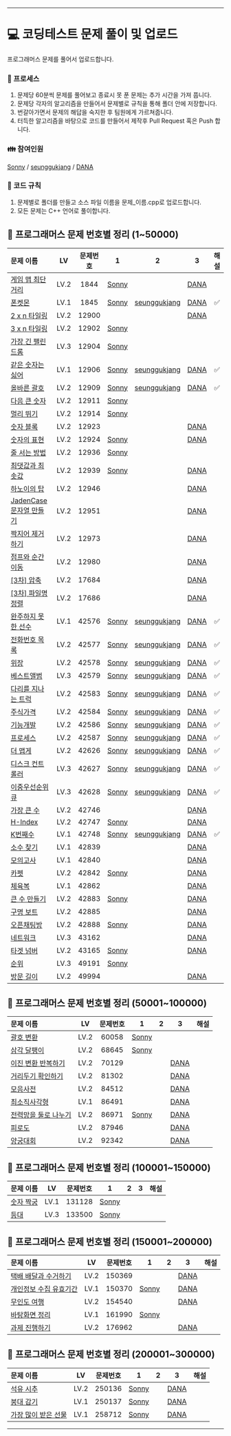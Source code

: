 
------

# 💻 **코딩테스트 문제 풀이 및 업로드**

프로그래머스 문제를 풀어서 업로드합니다.

### 🤠 프로세스

1. 문제당 60분씩 문제를 풀어보고 종료시 못 푼 문제는 추가 시간을 가져 풉니다.
2. 문제당 각자의 알고리즘을 만들어서 문제별로 규칙을 통해 폴더 안에 저장합니다.
3. 번갈아가면서 문제의 해답을 숙지한 후 팀원에게 가르쳐줍니다.
4. 터득한 알고리즘을 바탕으로 코드를 만들어서 제작후 Pull Request 혹은 Push 합니다.

### 👪 참여인원

[Sonny](https://github.com/SonJunHyuck) /
[seunggukjang](https://github.com/seunggukjang) /
[DANA](https://github.com/danakim1019)


### 🏁 코드 규칙

1. 문제별로 폴더를 만들고 소스 파일 이름을 문제_이름.cpp로 업로드합니다.
2. 모든 문제는 C++ 언어로 풀이합니다.

## **📅 프로그래머스 문제 번호별 정리 (1~50000)**


|문제 이름|LV|문제번호|1|2|3|해설|
|:----|:-:|:-:|:-:|:-:|:-:|:-:|
|[게임 맵 최단거리](https://school.programmers.co.kr/learn/courses/30/lessons/1844)|LV.2|1844|[Sonny](Programmers/1-50000/1884_sonny.cpp)|[]()|[DANA](Programmers/1-50000/1844_DANA.cpp)|
|[폰켓몬](https://school.programmers.co.kr/learn/courses/30/lessons/1845)|LV.1|1845|[Sonny](Programmers/1-50000/1845_Sonny.cpp)|[seunggukjang](Programmers/1-50000/1845_seunggukjang.cpp)|[DANA](Programmers/1-50000/1845_DANA.cpp)|✅︎|
|[2 x n 타일링](https://school.programmers.co.kr/learn/courses/30/lessons/12900)|LV.2|12900|[]()|[]()|[DANA](Programmers/1-50000/12900_DANA.cpp)|
|[3 x n 타일링](https://school.programmers.co.kr/learn/courses/30/lessons/12902)|LV.2|12902|[Sonny](Programmers/1-50000/12902_sonny.cpp)|[]()|[]()|
|[가장 긴 팰린드롬](https://school.programmers.co.kr/learn/courses/30/lessons/12904)|LV.3|12904|[Sonny](Programmers/1-50000/12904_sonny.cpp)|[]()|[]()|
|[같은 숫자는 싫어](https://school.programmers.co.kr/learn/courses/30/lessons/12906)|LV.1|12906|[Sonny](Programmers/1-50000/12906_Sonny.cpp)|[seunggukjang](Programmers/1-50000/12906_seunggukjang.cpp)|[DANA](Programmers/1-50000/12906_DANA.cpp)|✅︎|
|[올바른 괄호](https://school.programmers.co.kr/learn/courses/30/lessons/12909)|LV.2|12909|[Sonny](Programmers/1-50000/12909_Sonny.cpp)|[seunggukjang](Programmers/1-50000/12909_seunggukjang.cpp)|[DANA](Programmers/1-50000/12909_DANA.cpp)|✅︎|
|[다음 큰 숫자](https://school.programmers.co.kr/learn/courses/30/lessons/12911)|LV.2|12911|[Sonny](Programmers/1-50000/12911_sonny.cpp)|[]()|[]()|
|[멀리 뛰기](https://school.programmers.co.kr/learn/courses/30/lessons/12914)|LV.2|12914|[Sonny](Programmers/1-50000/12914_sonny.cpp)|[]()|[]()|
|[숫자 블록](https://school.programmers.co.kr/learn/courses/30/lessons/12923)|LV.2|12923|[]()|[]()|[DANA](Programmers/1-50000/12923_DANA.cpp)|
|[숫자의 표현](https://school.programmers.co.kr/learn/courses/30/lessons/12924)|LV.2|12924|[Sonny](Programmers/1-50000/12924_sonny.cpp)|[]()|[DANA](Programmers/1-50000/12924_DANA.cpp)|
|[줄 서는 방법](https://school.programmers.co.kr/learn/courses/30/lessons/12936)|LV.2|12936|[Sonny](Programmers/1-50000/12936_sonny.cpp)|[]()|[]()|
|[최댓값과 최솟값](https://school.programmers.co.kr/learn/courses/30/lessons/12939)|LV.2|12939|[Sonny](Programmers/1-50000/12939_sonny.cpp)|[]()|[DANA](Programmers/1-50000/12939_DANA.cpp)|
|[하노이의 탑](https://school.programmers.co.kr/learn/courses/30/lessons/12946)|LV.2|12946|[]()|[]()|[DANA](Programmers/1-50000/12946_DANA.cpp)|
|[JadenCase 문자열 만들기](https://school.programmers.co.kr/learn/courses/30/lessons/12951)|LV.2|12951|[]()|[]()|[DANA](Programmers/1-50000/12951_DANA.cpp)|
|[짝지어 제거하기](https://school.programmers.co.kr/learn/courses/30/lessons/12973)|LV.2|12973|[]()|[]()|[DANA](Programmers/1-50000/12973_DANA.cpp)|
|[점프와 순간 이동](https://school.programmers.co.kr/learn/courses/30/lessons/12980)|LV.2|12980|[]()|[]()|[DANA](Programmers/1-50000/12980_DANA.cpp)|
|[[3차] 압축](https://school.programmers.co.kr/learn/courses/30/lessons/17684)|LV.2|17684|[]()|[]()|[DANA](Programmers/1-50000/17684_DANA.cpp)|
|[[3차] 파일명 정렬](https://school.programmers.co.kr/learn/courses/30/lessons/17686)|LV.2|17686|[]()|[]()|[DANA](Programmers/1-50000/17686_DANA.cpp)|
|[완주하지 못한 선수](https://school.programmers.co.kr/learn/courses/30/lessons/42576)|LV.1|42576|[Sonny](Programmers/1-50000/42576_Sonny.cpp)|[seunggukjang](Programmers/1-50000/42576_seunggukjang.cpp)|[DANA](Programmers/1-50000/42576_DANA.cpp)|✅︎|
|[전화번호 목록](https://school.programmers.co.kr/learn/courses/30/lessons/42577)|LV.2|42577|[Sonny](Programmers/1-50000/42577_Sonny.cpp)|[seunggukjang](Programmers/1-50000/42577_seunggukjang.cpp)|[DANA](Programmers/1-50000/42577_DANA.cpp)|✅︎|
|[위장](https://school.programmers.co.kr/learn/courses/30/lessons/42578)|LV.2|42578|[Sonny](Programmers/1-50000/42578_Sonny.cpp)|[seunggukjang](Programmers/1-50000/42578_seunggukjang.cpp)|[DANA](Programmers/1-50000/42578_DANA.cpp)|✅︎|
|[베스트앨범](https://school.programmers.co.kr/learn/courses/30/lessons/42579)|LV.3|42579|[Sonny](Programmers/1-50000/42579_Sonny.cpp)|[seunggukjang](Programmers/1-50000/42579_seunggukjang.cpp)|[DANA](Programmers/1-50000/42579_DANA.cpp)|✅︎|
|[다리를 지나는 트럭](https://school.programmers.co.kr/learn/courses/30/lessons/42583)|LV.2|42583|[Sonny](Programmers/1-50000/42583_Sonny.cpp)|[seunggukjang](Programmers/1-50000/42583_seunggukjang.cpp)|[DANA](Programmers/1-50000/42583_DANA.cpp)|✅︎|
|[주식가격](https://school.programmers.co.kr/learn/courses/30/lessons/42584)|LV.2|42584|[Sonny](Programmers/1-50000/42584_Sonny.cpp)|[seunggukjang](Programmers/1-50000/42584_seunggukjang.cpp)|[DANA](Programmers/1-50000/42584_DANA.cpp)|✅︎|
|[기능개발](https://school.programmers.co.kr/learn/courses/30/lessons/42586)|LV.2|42586|[Sonny](Programmers/1-50000/42586_Sonny.cpp)|[seunggukjang](Programmers/1-50000/42586_seunggukjang.cpp)|[DANA](Programmers/1-50000/42586_DANA.cpp)|✅︎|
|[프로세스](https://school.programmers.co.kr/learn/courses/30/lessons/42587)|LV.2|42587|[Sonny](Programmers/1-50000/42587_Sonny.cpp)|[seunggukjang](Programmers/1-50000/42587_seunggukjang.cpp)|[DANA](Programmers/1-50000/42587_DANA.cpp)|✅︎|
|[더 맵게](https://school.programmers.co.kr/learn/courses/30/lessons/42626)|LV.2|42626|[Sonny](Programmers/1-50000/42626_Sonny.cpp)|[seunggukjang](Programmers/1-50000/42626_seunggukjang.cpp)|[DANA](Programmers/1-50000/42626_DANA.cpp)|✅︎|
|[디스크 컨트롤러](https://school.programmers.co.kr/learn/courses/30/lessons/42627)|LV.3|42627|[Sonny](Programmers/1-50000/42627_Sonny.cpp)|[seunggukjang](Programmers/1-50000/42627_seunggukjang.cpp)|[DANA](Programmers/1-50000/42627_DANA.cpp)|✅︎|
|[이중우선순위큐](https://school.programmers.co.kr/learn/courses/30/lessons/42628)|LV.3|42628|[Sonny](Programmers/1-50000/42628_Sonny.cpp)|[seunggukjang](Programmers/1-50000/42628_seunggukjang.cpp)|[DANA](Programmers/1-50000/42628_DANA.cpp)|✅︎|
|[가장 큰 수](https://school.programmers.co.kr/learn/courses/30/lessons/42746)|LV.2|42746|[]()|[]()|[DANA](Programmers/1-50000/42746_DANA.cpp)|
|[H-Index](https://school.programmers.co.kr/learn/courses/30/lessons/42747)|LV.2|42747|[Sonny](Programmers/1-50000/42747_sonny.cpp)|[]()|[DANA](Programmers/1-50000/42747_DANA.cpp)|
|[K번째수](https://school.programmers.co.kr/learn/courses/30/lessons/42748)|LV.1|42748|[Sonny](Programmers/1-50000/42748_Sonny.cpp)|[seunggukjang](Programmers/1-50000/42748_seunggukjang.cpp)|[DANA](Programmers/1-50000/42748_DANA.cpp)|✅︎|
|[소수 찾기](https://school.programmers.co.kr/learn/courses/30/lessons/42839)|LV.1|42839|[]()|[]()|[DANA](Programmers/1-50000/42839_DANA.cpp)|
|[모의고사](https://school.programmers.co.kr/learn/courses/30/lessons/42840)|LV.1|42840|[]()|[]()|[DANA](Programmers/1-50000/42840_DANA.cpp)|
|[카펫](https://school.programmers.co.kr/learn/courses/30/lessons/42842)|LV.2|42842|[Sonny](Programmers/1-50000/42842_sonny.cpp)|[]()|[DANA](Programmers/1-50000/42842_DANA.cpp)|
|[체육복](https://school.programmers.co.kr/learn/courses/30/lessons/42862)|LV.1|42862|[]()|[]()|[DANA](Programmers/1-50000/42862_DANA.cpp)|
|[큰 수 만들기](https://school.programmers.co.kr/learn/courses/30/lessons/42883)|LV.2|42883|[Sonny](Programmers/1-50000/42883_sonny.cpp)|[]()|[DANA](Programmers/1-50000/42883_DANA.cpp)|
|[구명 보트](https://school.programmers.co.kr/learn/courses/30/lessons/42885)|LV.2|42885|[]()|[]()|[DANA](Programmers/1-50000/42885_DANA.cpp)|
|[오픈채팅방](https://school.programmers.co.kr/learn/courses/30/lessons/42888)|LV.2|42888|[Sonny](Programmers/1-50000/42888_sonny.cpp)|[]()|[DANA](Programmers/1-50000/42888_DANA.cpp)|
|[네트워크](https://school.programmers.co.kr/learn/courses/30/lessons/43162)|LV.3|43162|[]()|[]()|[DANA](Programmers/1-50000/43162_DANA.cpp)|
|[타겟 넘버](https://school.programmers.co.kr/learn/courses/30/lessons/43165)|LV.2|43165|[Sonny](Programmers/1-50000/43165_sonny.cpp)|[]()|[DANA](Programmers/1-50000/43165_DANA.cpp)|
|[순위](https://school.programmers.co.kr/learn/courses/30/lessons/49191)|LV.3|49191|[Sonny](Programmers/1-50000/49191_sonny.cpp)|[]()|[]()|
|[방문 길이](https://school.programmers.co.kr/learn/courses/30/lessons/49994)|LV.2|49994|[]()|[]()|[DANA](Programmers/1-50000/49994_DANA.cpp)|


## **📅 프로그래머스 문제 번호별 정리 (50001~100000)**

|문제 이름|LV|문제번호|1|2|3|해설|
|:----|:-:|:-:|:-:|:-:|:-:|:-:|
|[괄호 변환](https://school.programmers.co.kr/learn/courses/30/lessons/60058)|LV.2|60058|[Sonny](Programmers/50001-100000/60058_sonny.cpp)|[]()|[]()|
|[삼각 달팽이](https://school.programmers.co.kr/learn/courses/30/lessons/68645)|LV.2|68645|[Sonny](Programmers/50001-100000/68645_sonny.cpp)|[]()|[]()|
|[이진 변환 반복하기](https://school.programmers.co.kr/learn/courses/30/lessons/70129)|LV.2|70129|[]()|[]()|[DANA](Programmers/50001-100000/70129_DANA.cpp)|
|[거리두기 확인하기](https://school.programmers.co.kr/learn/courses/30/lessons/81302)|LV.2|81302|[]()|[]()|[DANA](Programmers/50001-100000/81302_DANA.cpp)|
|[모음사전](https://school.programmers.co.kr/learn/courses/30/lessons/84512)|LV.2|84512|[]()|[]()|[DANA](Programmers/50001-100000/84512_DANA.cpp)|
|[최소직사각형](https://school.programmers.co.kr/learn/courses/30/lessons/86491)|LV.1|86491|[]()|[]()|[DANA](Programmers/50001-100000/86491_DANA.cpp)|
|[전력망을 둘로 나누기](https://school.programmers.co.kr/learn/courses/30/lessons/86971)|LV.2|86971|[Sonny](Programmers/50001-100000/86971_sonny_BFS.cpp)|[]()|[DANA](Programmers/50001-100000/86971_DANA.cpp)|
|[피로도](https://school.programmers.co.kr/learn/courses/30/lessons/87946)|LV.2|87946|[]()|[]()|[DANA](Programmers/50001-100000/87946_DANA.cpp)|
|[양궁대회](https://school.programmers.co.kr/learn/courses/30/lessons/92342)|LV.2|92342|[]()|[]()|[DANA](Programmers/50001-100000/92342_DANA.cpp)|


## **📅 프로그래머스 문제 번호별 정리 (100001~150000)**

|문제 이름|LV|문제번호|1|2|3|해설|
|:----|:-:|:-:|:-:|:-:|:-:|:-:|
|[숫자 짝궁](https://school.programmers.co.kr/learn/courses/30/lessons/131128)|LV.1|131128|[Sonny](Programmers/100001-150000/131128_sonny.cpp)|[]()|[]()|
|[등대](https://school.programmers.co.kr/learn/courses/30/lessons/133500)|LV.3|133500|[Sonny](Programmers/100001-150000/133500_sonny.cpp)|[]()|[]()|



## **📅 프로그래머스 문제 번호별 정리 (150001~200000)**

|문제 이름|LV|문제번호|1|2|3|해설|
|:----|:-:|:-:|:-:|:-:|:-:|:-:|
|[택배 배달과 수거하기](https://school.programmers.co.kr/learn/courses/30/lessons/150369)|LV.2|150369|[]()|[]()|[DANA](Programmers/150001-200000/150369_DANA.cpp)|
|[개인정보 수집 유효기간](https://school.programmers.co.kr/learn/courses/30/lessons/150370)|LV.1|150370|[Sonny](Programmers/150001-200000/150370_sonny.cpp)|[]()|[DANA](Programmers/150001-200000/150370_DANA.cpp)|
|[무인도 여행](https://school.programmers.co.kr/learn/courses/30/lessons/154540)|LV.2|154540|[]()|[]()|[DANA](Programmers/150001-200000/154540_DANA.cpp)|
|[바탕화면 정리](https://school.programmers.co.kr/learn/courses/30/lessons/161990)|LV.1|161990|[Sonny](Programmers/150001-200000/161990_sonny.cpp)|[]()|[]()|
|[과제 진행하기](https://school.programmers.co.kr/learn/courses/30/lessons/176962)|LV.2|176962|[]()|[]()|[DANA](Programmers/150001-200000/176962_DANA.cpp)|


## **📅 프로그래머스 문제 번호별 정리 (200001~300000)**

|문제 이름|LV|문제번호|1|2|3|해설|
|:----|:-:|:-:|:-:|:-:|:-:|:-:|
|[석유 시추](https://school.programmers.co.kr/learn/courses/30/lessons/250136)|LV.2|250136|[Sonny](Programmers/200001-300000/250136_sonny.cpp)|[]()|[DANA](Programmers/200001-300000/250136_DANA.cpp)|
|[붕대 감기](https://school.programmers.co.kr/learn/courses/30/lessons/250136)|LV.1|250137|[Sonny](Programmers/200001-300000/250137_sonny.cpp)|[]()|[DANA](Programmers/200001-300000/250137_DANA.cpp)|
|[가장 많이 받은 선물](https://school.programmers.co.kr/learn/courses/30/lessons/258712)|LV.1|258712|[Sonny](Programmers/200001-300000/258712_sonny.cpp)|[]()|[DANA](Programmers/200001-300000/258712_sonny.cpp)|


------

